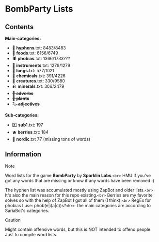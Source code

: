 # BombParty Lists

## Contents

**Main-categories:**

* 🔗 **hyphens**.txt: 8483/8483
* 🍔 **foods**.txt: 6156/6749
* 🕷 **phobias**.txt: 1366/1733???
* 🎸 **instruments**.txt: 1279/1279
* 📏 **longs**.txt: 577/1021
* :test_tube: **chemicals**.txt: 391/4226
* 🦋 **creatures**.txt: 330/9580
* :rock: **minerals**.txt: 306/2479
* ~~🌠 **adverbs**~~
* ~~🌱 **plants**~~
* ~~🏷 **adjectives**~~

**Sub-categories:**

* :one: **sub1**.txt: 197
* :blueberries: **berries**.txt: 184
* 🚢 **nordic**.txt 77 (missing tons of words)

## Information

> [!NOTE]
> Word lists for the game **BombParty** by **Sparklin Labs**.`<br>`
> HMU if you've got any words that are missing or know if any words have been removed :)
>
> The hyphen list was accumulated mostly using ZapBot and older lists.`<br>`
> It's also the main reason for this repo existing.`<br>`
> Berries are my favorite solves so with the help of ZapBot I got all of them (I think).`<br>`
> RegEx for phobias I use: phob(e|i(a|c))s?`<br>`
> The main categories are according to SariaBot's categories.

> [!CAUTION]
> Might contain offensive words, but this is NOT intended to offend people. Just to compile word lists.
